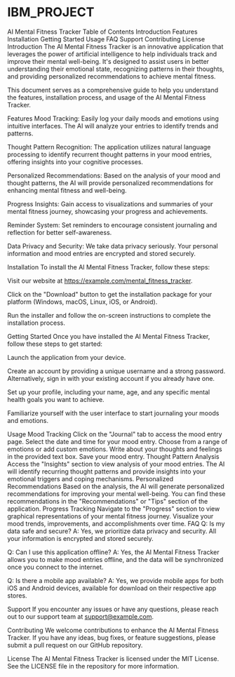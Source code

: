 # IBM_PROJECT
AI  Mental Fitness Tracker 
Table of Contents
Introduction
Features
Installation
Getting Started
Usage
FAQ
Support
Contributing
License
Introduction
The AI Mental Fitness Tracker is an innovative application that leverages the power of artificial intelligence to help individuals track and improve their mental well-being. It's designed to assist users in better understanding their emotional state, recognizing patterns in their thoughts, and providing personalized recommendations to achieve mental fitness.

This document serves as a comprehensive guide to help you understand the features, installation process, and usage of the AI Mental Fitness Tracker.

Features
Mood Tracking: Easily log your daily moods and emotions using intuitive interfaces. The AI will analyze your entries to identify trends and patterns.

Thought Pattern Recognition: The application utilizes natural language processing to identify recurrent thought patterns in your mood entries, offering insights into your cognitive processes.

Personalized Recommendations: Based on the analysis of your mood and thought patterns, the AI will provide personalized recommendations for enhancing mental fitness and well-being.

Progress Insights: Gain access to visualizations and summaries of your mental fitness journey, showcasing your progress and achievements.

Reminder System: Set reminders to encourage consistent journaling and reflection for better self-awareness.

Data Privacy and Security: We take data privacy seriously. Your personal information and mood entries are encrypted and stored securely.

Installation
To install the AI Mental Fitness Tracker, follow these steps:

Visit our website at https://example.com/mental_fitness_tracker.

Click on the "Download" button to get the installation package for your platform (Windows, macOS, Linux, iOS, or Android).

Run the installer and follow the on-screen instructions to complete the installation process.

Getting Started
Once you have installed the AI Mental Fitness Tracker, follow these steps to get started:

Launch the application from your device.

Create an account by providing a unique username and a strong password. Alternatively, sign in with your existing account if you already have one.

Set up your profile, including your name, age, and any specific mental health goals you want to achieve.

Familiarize yourself with the user interface to start journaling your moods and emotions.

Usage
Mood Tracking
Click on the "Journal" tab to access the mood entry page.
Select the date and time for your mood entry.
Choose from a range of emotions or add custom emotions.
Write about your thoughts and feelings in the provided text box.
Save your mood entry.
Thought Pattern Analysis
Access the "Insights" section to view analysis of your mood entries.
The AI will identify recurring thought patterns and provide insights into your emotional triggers and coping mechanisms.
Personalized Recommendations
Based on the analysis, the AI will generate personalized recommendations for improving your mental well-being.
You can find these recommendations in the "Recommendations" or "Tips" section of the application.
Progress Tracking
Navigate to the "Progress" section to view graphical representations of your mental fitness journey.
Visualize your mood trends, improvements, and accomplishments over time.
FAQ
Q: Is my data safe and secure?
A: Yes, we prioritize data privacy and security. All your information is encrypted and stored securely.

Q: Can I use this application offline?
A: Yes, the AI Mental Fitness Tracker allows you to make mood entries offline, and the data will be synchronized once you connect to the internet.

Q: Is there a mobile app available?
A: Yes, we provide mobile apps for both iOS and Android devices, available for download on their respective app stores.

Support
If you encounter any issues or have any questions, please reach out to our support team at support@example.com.

Contributing
We welcome contributions to enhance the AI Mental Fitness Tracker. If you have any ideas, bug fixes, or feature suggestions, please submit a pull request on our GitHub repository.

License
The AI Mental Fitness Tracker is licensed under the MIT License. See the LICENSE file in the repository for more information.





